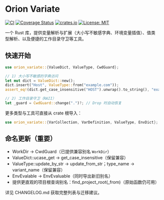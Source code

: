 # Orion Variate

[![CI](https://github.com/galaxy-sec/orion-variate/workflows/CI/badge.svg)](https://github.com/galaxy-sec/orion-variate/actions)
[![Coverage Status](https://codecov.io/gh/galaxy-sec/orion-variate/branch/main/graph/badge.svg)](https://codecov.io/gh/galaxy-sec/orion-variate)
[![crates.io](https://img.shields.io/crates/v/orion-variate.svg)](https://crates.io/crates/orion-variate)
[![License: MIT](https://img.shields.io/badge/License-MIT-yellow.svg)](https://opensource.org/licenses/MIT)

一个 Rust 库，提供变量解析与扩展（大小写不敏感字典、环境变量插值）、值类型解析、以及便捷的工作目录守卫等工具。

## 快速开始

```rust
use orion_variate::{ValueDict, ValueType, CwdGuard};

// 1) 大小写不敏感的字典访问
let mut dict = ValueDict::new();
dict.insert("Host", ValueType::from("example.com"));
assert_eq!(dict.get_case_insensitive("HOST").unwrap().to_string(), "example.com");

// 2) 工作目录守卫（RAII）
let _guard = CwdGuard::change(".")?; // Drop 时自动恢复
```

更多类型与工具可直接从 crate 根导入：

```rust
use orion_variate::{VarCollection, VarDefinition, ValueType, EnvDict};
```

## 命名更新（重要）
- WorkDir → CwdGuard（已提供兼容别名 `WorkDir`）
- ValueDict::ucase_get → get_case_insensitive（保留兼容）
- ValueType::update_by_str → update_from_str；type_name → variant_name（保留兼容）
- EnvEvalable → EnvEvaluable（同时导出新旧别名）
- 提供更直观的项目根查询别名：find_project_root(_from)（原始函数仍可用）

详见 CHANGELOG.md 获取完整列表与迁移建议。
